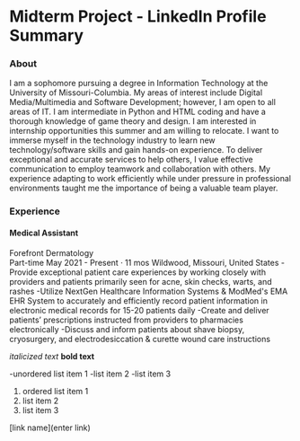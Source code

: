 # Midterm Project - LinkedIn Profile Summary

###  **About**
I am a sophomore pursuing a degree in Information Technology at the University of Missouri-Columbia. My areas of interest include Digital Media/Multimedia and Software Development; however, I am open to all areas of IT. I am intermediate in Python and HTML coding and have a thorough knowledge of game theory and design. I am interested in internship opportunities this summer and am willing to relocate. 
I want to immerse myself in the technology industry to learn new technology/software skills and gain hands-on experience. To deliver exceptional and accurate services to help others, I value effective communication to employ teamwork and collaboration with others. My experience adapting to work efficiently while under pressure in professional environments taught me the importance of being a valuable team player.

### **Experience**
#### **Medical Assistant**
Forefront Dermatology   
Part-time
May 2021 - Present · 11 mos 
Wildwood, Missouri, United States
-Provide exceptional patient care experiences by working closely with providers and patients primarily seen for acne, skin checks, warts, and rashes
-Utilize NextGen Healthcare Information Systems & ModMed's EMA EHR System to accurately and efficiently record patient information in electronic medical records for 15-20 patients daily
-Create and deliver patients’ prescriptions instructed from providers to pharmacies electronically 
-Discuss and inform patients about shave biopsy, cryosurgery, and electrodesiccation & curette wound care instructions



*italicized text*
**bold text**

-unordered list item 1
-list item 2
-list item 3

1. ordered list item 1
2. list item 2
3. list item 3

[link name](enter link)
